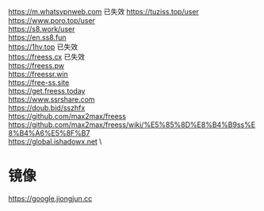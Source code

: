 https://m.whatsvpnweb.com 已失效
https://tuziss.top/user \
https://www.poro.top/user \
https://s8.work/user \
https://en.ss8.fun \
https://1hv.top 已失效 \
https://freess.cx 已失效 \
https://freess.pw \
https://freessr.win \
https://free-ss.site \
https://get.freess.today \
https://www.ssrshare.com \
https://doub.bid/sszhfx \
https://github.com/max2max/freess \
https://github.com/max2max/freess/wiki/%E5%85%8D%E8%B4%B9ss%E8%B4%A6%E5%8F%B7 \
https://global.ishadowx.net \

# 镜像
https://google.jiongjun.cc
